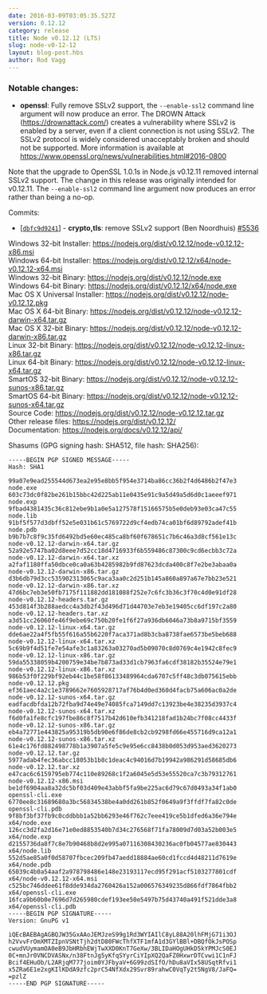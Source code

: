 ```yaml
---
date: 2016-03-09T03:05:35.527Z
version: 0.12.12
category: release
title: Node v0.12.12 (LTS)
slug: node-v0-12-12
layout: blog-post.hbs
author: Rod Vagg
---
```


### Notable changes:

* **openssl**: Fully remove SSLv2 support, the `--enable-ssl2` command line argument will now produce an error. The DROWN Attack (https://drownattack.com/) creates a vulnerability where SSLv2 is enabled by a server, even if a client connection is not using SSLv2. The SSLv2 protocol is widely considered unacceptably broken and should not be supported. More information is available at https://www.openssl.org/news/vulnerabilities.html#2016-0800

Note that the upgrade to OpenSSL 1.0.1s in Node.js v0.12.11 removed internal SSLv2 support. The change in this release was originally intended for v0.12.11. The `--enable-ssl2` command line argument now produces an error rather than being a no-op.

Commits:

* [[`dbfc9d9241`](https://github.com/nodejs/node/commit/dbfc9d9241)] - **crypto,tls**: remove SSLv2 support (Ben Noordhuis) [#5536](https://github.com/nodejs/node/pull/5536)

Windows 32-bit Installer: https://nodejs.org/dist/v0.12.12/node-v0.12.12-x86.msi<br> Windows 64-bit Installer: https://nodejs.org/dist/v0.12.12/x64/node-v0.12.12-x64.msi<br> Windows 32-bit Binary: https://nodejs.org/dist/v0.12.12/node.exe<br> Windows 64-bit Binary: https://nodejs.org/dist/v0.12.12/x64/node.exe<br> Mac OS X Universal Installer: https://nodejs.org/dist/v0.12.12/node-v0.12.12.pkg<br> Mac OS X 64-bit Binary: https://nodejs.org/dist/v0.12.12/node-v0.12.12-darwin-x64.tar.gz<br> Mac OS X 32-bit Binary: https://nodejs.org/dist/v0.12.12/node-v0.12.12-darwin-x86.tar.gz<br> Linux 32-bit Binary: https://nodejs.org/dist/v0.12.12/node-v0.12.12-linux-x86.tar.gz<br> Linux 64-bit Binary: https://nodejs.org/dist/v0.12.12/node-v0.12.12-linux-x64.tar.gz<br> SmartOS 32-bit Binary: https://nodejs.org/dist/v0.12.12/node-v0.12.12-sunos-x86.tar.gz<br> SmartOS 64-bit Binary: https://nodejs.org/dist/v0.12.12/node-v0.12.12-sunos-x64.tar.gz<br> Source Code: https://nodejs.org/dist/v0.12.12/node-v0.12.12.tar.gz<br> Other release files: https://nodejs.org/dist/v0.12.12/<br> Documentation: https://nodejs.org/docs/v0.12.12/api/

Shasums (GPG signing hash: SHA512, file hash: SHA256):

```
-----BEGIN PGP SIGNED MESSAGE-----
Hash: SHA1

99a07e9ead255544d673ea2e95e8bb5f954e3714ba86cc36b2f4d6486b2f47e3  node.exe
603c73dc0f82be261b15bbc42d225ab11e0435e91c9a5d49a5d6d0c1aeeef971  node.exp
9fbad4381435c36c812ebe9b1a0e5a127578f15166575b5e0deb93e03ca47c55  node.lib
91bf5f577d3dbff52e5e031b61c5769722d9cf4edb74ca01bf6d89792adef41b  node.pdb
b9b7b7c8f9c35fd6492bd5e60ec485ca8bf60f678651c7b6c46a3d8cf561e13c  node-v0.12.12-darwin-x64.tar.gz
52a92e5747ba02d8eee7d52cc18d4716933f6b559486c87300c9cd6ecbb3c72a  node-v0.12.12-darwin-x64.tar.xz
a2faf1180ffa50dbce0ca0a63b4285982b9fd87623dcda400c8f7e2be3abaa0a  node-v0.12.12-darwin-x86.tar.gz
d3b6db79d3cc535902313065c9aca3aa0c2d251b145a860a897a67e7bb23e521  node-v0.12.12-darwin-x86.tar.xz
47d6bc7eb3e50fb7175f111882dd181088f252e7c6fc3b36c3f70c4d0e91df28  node-v0.12.12-headers.tar.gz
453d814f3b288aedcc4a3db2f43d496d71d44703e7eb3e19405cc6df197c2a80  node-v0.12.12-headers.tar.xz
a3d51cc26060fe46f9ebe69c750b20fe1f6f27a936db6046a73b8a9715bf3559  node-v0.12.12-linux-x64.tar.gz
dde6ae22a4f5fb55f616a55b6220f7aca371ad8b3cba8738fae6573be5beb688  node-v0.12.12-linux-x64.tar.xz
5c69b9f4d51fe7e54afe3c1a83263a03270ad5b09070c8d0769c4e1942c8fec9  node-v0.12.12-linux-x86.tar.gz
59da55338059b4200759e34be7b873ad33d1cb7963fa6cdf38182b35524e79e1  node-v0.12.12-linux-x86.tar.xz
986b53f0f229bf92eb44c1be58f86133489964cda6707c5ff48c3db075615ebb  node-v0.12.12.pkg
ef361aec4a2c1e3789662e7605928717af76b4d0ed360d4facb75a606ac0a2de  node-v0.12.12-sunos-x64.tar.gz
eadfacdbfda12b72fba9d74e49e74085fca7149dd7c13923be4e38235d3937c4  node-v0.12.12-sunos-x64.tar.xz
f6d0fa1fe8cfc197fbe86c8f7517b42d610efb341218fad1b24bc7f08cc4433f  node-v0.12.12-sunos-x86.tar.gz
eb4a72771e443825a95319b5db90e6f86de8cb2cb9298fd66e455716d9ca12a1  node-v0.12.12-sunos-x86.tar.xz
61e4c176fd882498778b1a3907a5fe5c9e95e6cc8438b0d053d953aed3620273  node-v0.12.12.tar.gz
5977adab4fec36abcc18053b1b8c1deac4c94016d7b19942a986291d58685db6  node-v0.12.12.tar.xz
e47cac6c6159795eb774c110e89268c1f2a6045e5d53e55520ca7c3b79312761  node-v0.12.12-x86.msi
be1df6904aa8a32dc5bf03d409e43abbf5fa9be225ac6d79c67d0493a34f1ab0  openssl-cli.exe
6770ee8c31689680a3bc56834538be4a0dd261b852f0649a9f3ffdf7fa82c0de  openssl-cli.pdb
9f8bf3bf37fb9c0cddbbb1a52bb6293e46f762c7eee419ce5b1dfed6a36e794e  x64/node.exe
126cc3d2fa2d16e71e0ed8853540b7d34c276568f71fa78009d7d03a52b003e5  x64/node.exp
d2155736da8f7c8e7b90468b8d2e995a07116308430236ac0fb04577ae830443  x64/node.lib
552d5ae85a0f0d58707fbcec209fb47aedd18884ae60cd1fccd4d48211d7619e  x64/node.pdb
65039c4b0a54aaf2a978798486e148e23193117ecd95f291acf5103277801cdf  x64/node-v0.12.12-x64.msi
c525bc746ddee61f8dde934da2760426a152a006576349235d866fdf7864fbb2  x64/openssl-cli.exe
16fca9b60b0e7696d7d265980cdef193ee50e5497b75d43740a491f521dde3a8  x64/openssl-cli.pdb
-----BEGIN PGP SIGNATURE-----
Version: GnuPG v1

iQEcBAEBAgAGBQJW35GxAAoJEMJzeS99g1Rd3WYIAIlC8yL88A20lhFMjG71i3OJ
h2VvvFrOmXMTZIpnVSNtTjh2dtD80FWcThfXTF1mfA1d3GYlBBl+DBQfOkJsPOSp
cwudVUymamOA0eB9JbHRbhEWjTwXXD0KnT7GeXw/3BLIDaHOgUHkD5kYPMJcS0EJ
0C+mnJr0VNCDVASNx/n38FtnJg5yKfqSYyrCiYIpXQ2QaFZ0HxwrDTCvwi1C1nFJ
Bcif4EHuOb/L2ARjqM777joim0YJFbyaV+6G99zdSIfO/hDu8aVIx58USqtRfvi1
x5ZRa6E1e2xgKIlKDdA9zfc2prC54NfXdx29Svr89rahwC0VqTy2t5NgV8/JaFQ=
=pzlZ
-----END PGP SIGNATURE-----

```
